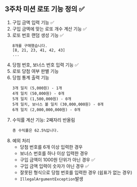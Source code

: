 ## 3주차 미션 로또 기능 정의 ✅

1. 구입 금액 입력 기능 ✅
2. 구입 금액에 맞는 로또 개수 계산 기능 ✅
3. 로또 번호 랜덤 생성 기능 ✅
   ```
   8개를 구매했습니다.
   [8, 21, 23, 41, 42, 43] 
   ...
   ```
4. 당첨 번호, 보너스 번호 입력 기능 ✅
5. 로또 당첨 여부 판별 기능
6. 당첨 통계 출력 기능
   ```
   3개 일치 (5,000원) - 1개
   4개 일치 (50,000원) - 0개
   5개 일치 (1,500,000원) - 0개
   5개 일치, 보너스 볼 일치 (30,000,000원) - 0개
   6개 일치 (2,000,000,000원) - 0개
   ```
7. 수익률 계산 기능: 2째자리 반올림
   ```
   총 수익률은 62.5%입니다.
   ```
8. 예외 처리 
   - 당첨 번호를 6개 이상 입력한 경우
   - 보너스 번호를 하나 이상 입력한 경우
   - 구입 금액이 1000원 단위가 아닌 경우 ✅
   - 구입 금액 입력이 숫자가 아닌 경우 ✅
   - 잘못된 형식으로 당첨 번호를 입력한 경우 (쉽표가 없는 경우)
   - `IllegalArgumentException`발생

